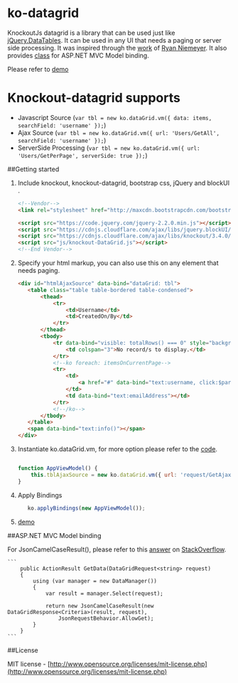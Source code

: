 
# ko-datagrid

KnockoutJs datagrid is a library that can be used just like [jQuery.DataTables](https://datatables.net/). It can be used in any UI that needs a paging or server side processing. It was inspired through the [work](http://knockoutjs.com/examples/grid.html) of [Ryan Niemeyer](https://github.com/rniemeyer). It also provides [class](https://github.com/jmvtrinidad/knockout-datagrid/blob/master/model/DataGridRequest.cs) for ASP.NET MVC Model binding.

Please refer to [demo](http://jmvtrinidad.github.io/knockout-datagrid/)

# Knockout-datagrid supports

 - Javascript Source      (`var tbl = new ko.dataGrid.vm({ data: items, searchField: 'username' });`)
 - Ajax Source            (`var tbl = new ko.dataGrid.vm({ url: 'Users/GetAll', searchField: 'username' });`)
 - ServerSide Processing  (`var tbl = new ko.dataGrid.vm({ url: 'Users/GetPerPage', serverSide: true });`)

##Getting started

1. Include knockout, knockout-datagrid, bootstrap css, jQuery and blockUI .

    ```html
    <!--Vendor-->
    <link rel="stylesheet" href="http://maxcdn.bootstrapcdn.com/bootstrap/3.3.6/css/bootstrap.min.css"/>

    <script src="https://code.jquery.com/jquery-2.2.0.min.js"></script>
    <script src="https://cdnjs.cloudflare.com/ajax/libs/jquery.blockUI/2.70/jquery.blockUI.min.js"></script>
    <script src="https://cdnjs.cloudflare.com/ajax/libs/knockout/3.4.0/knockout-debug.js"></script>
    <script src="js/knockout-DataGrid.js"></script>
    <!--End Vendor-->
    ```

2. Specify your html markup, you can also use this on any element that needs paging.

    ```html
   	<div id="htmlAjaxSource" data-bind="dataGrid: tbl">
       <table class="table table-bordered table-condensed">
           <thead>
               <tr>
                   <td>Username</td>
                   <td>CreatedOn/By</td>
               </tr>
           </thead>
           <tbody>
               <tr data-bind="visible: totalRows() === 0" style="background-color: #f9f9f9;">
                   <td colspan="3">No record/s to display.</td>
               </tr>
               <!--ko foreach: itemsOnCurrentPage-->
               <tr>
                   <td>
                       <a href="#" data-bind="text:username, click:$parent.alertInfo"></a>
                   </td>
                   <td data-bind="text:emailAddress"></td>
               </tr>
               <!--/ko-->
           </tbody>
       </table>
       <span data-bind="text:info()"></span>
   </div>
    ```

3. Instantiate ko.dataGrid.vm, for more option please refer to the [code](https://github.com/jmvtrinidad/knockout-datagrid/blob/master/js/knockout-DataGrid.js).

    ```JavaScript
    
    function AppViewModel() {
        this.tblAjaxSource = new ko.dataGrid.vm({ url: 'request/GetAjax.json', searchField: 'username' });
    }
    ```
4. Apply Bindings

    ```JavaScript
	   ko.applyBindings(new AppViewModel());​
    ```

5. [demo](http://jmvtrinidad.github.io/knockout-datagrid/)

##ASP.NET MVC Model binding

For JsonCamelCaseResult(), please refer to this [answer](http://stackoverflow.com/questions/19445730/how-can-i-return-camelcase-json-serialized-by-json-net-from-asp-net-mvc-controll#answer-19445731) on [StackOverflow](http://stackoverflow.com/).
	
    ```
        public ActionResult GetData(DataGridRequest<string> request)
        {
            using (var manager = new DataManager())
            {
                var result = manager.Select(request);

                return new JsonCamelCaseResult(new DataGridResponse<Criteria>(result, request),
                    JsonRequestBehavior.AllowGet);
            }
        }
    ```


##License

MIT license - [http://www.opensource.org/licenses/mit-license.php](http://www.opensource.org/licenses/mit-license.php)
